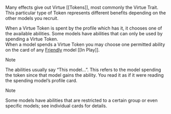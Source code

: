 Many effects give out Virtue [[Tokens]], most commonly the Virtue Trait.  
This particular type of Token represents different benefits depending on the other models you recruit.  

When a Virtue Token is spent by the profile which has it, it chooses one of the available abilities.
Some models have abilities that can only be used by spending a Virtue Token.  
When a model spends a Virtue Token you may choose one permitted ability on the card of any [Friendly](Enemy-Friendly.md) model [[In Play]].  

> [!NOTE] 
>  The abilities usually say “This model...”. 
>  This refers to the model spending the token since that model gains the ability.
>  You read it as if it were reading the spending model’s profile card.

> [!NOTE] 
> Some models have abilities that are restricted to a certain group or even specific models; see individual cards for details.
